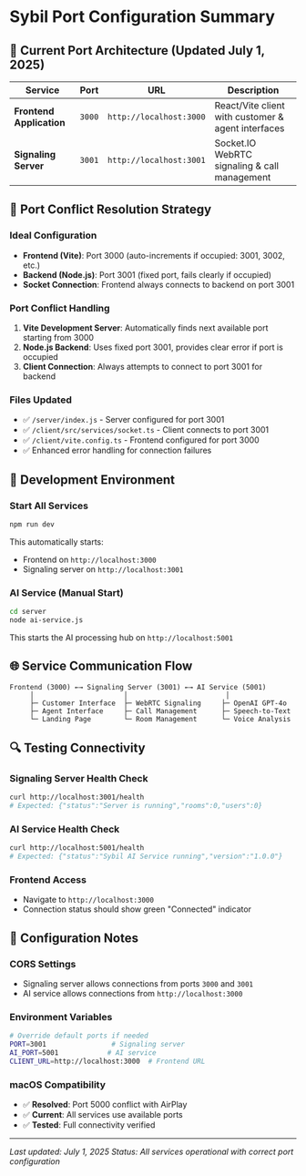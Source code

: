 # Sybil Port Configuration Summary

## 🔌 **Current Port Architecture** (Updated July 1, 2025)

| Service | Port | URL | Description |
|---------|------|-----|-------------|
| **Frontend Application** | `3000` | `http://localhost:3000` | React/Vite client with customer & agent interfaces |
| **Signaling Server** | `3001` | `http://localhost:3001` | Socket.IO WebRTC signaling & call management |

## 🔧 **Port Conflict Resolution Strategy** 

### Ideal Configuration
- **Frontend (Vite)**: Port 3000 (auto-increments if occupied: 3001, 3002, etc.)
- **Backend (Node.js)**: Port 3001 (fixed port, fails clearly if occupied)
- **Socket Connection**: Frontend always connects to backend on port 3001

### Port Conflict Handling
1. **Vite Development Server**: Automatically finds next available port starting from 3000
2. **Node.js Backend**: Uses fixed port 3001, provides clear error if port is occupied
3. **Client Connection**: Always attempts to connect to port 3001 for backend

### Files Updated
- ✅ `/server/index.js` - Server configured for port 3001
- ✅ `/client/src/services/socket.ts` - Client connects to port 3001
- ✅ `/client/vite.config.ts` - Frontend configured for port 3000
- ✅ Enhanced error handling for connection failures

## 🚀 **Development Environment**

### Start All Services
```bash
npm run dev
```
This automatically starts:
- Frontend on `http://localhost:3000`
- Signaling server on `http://localhost:3001`

### AI Service (Manual Start)
```bash
cd server
node ai-service.js
```
This starts the AI processing hub on `http://localhost:5001`

## 🌐 **Service Communication Flow**

```
Frontend (3000) ←→ Signaling Server (3001) ←→ AI Service (5001)
     │                      │                        │
     ├─ Customer Interface  ├─ WebRTC Signaling     ├─ OpenAI GPT-4o
     ├─ Agent Interface     ├─ Call Management      ├─ Speech-to-Text
     └─ Landing Page        └─ Room Management      └─ Voice Analysis
```

## 🔍 **Testing Connectivity**

### Signaling Server Health Check
```bash
curl http://localhost:3001/health
# Expected: {"status":"Server is running","rooms":0,"users":0}
```

### AI Service Health Check  
```bash
curl http://localhost:5001/health
# Expected: {"status":"Sybil AI Service running","version":"1.0.0"}
```

### Frontend Access
- Navigate to `http://localhost:3000`
- Connection status should show green "Connected" indicator

## 📝 **Configuration Notes**

### CORS Settings
- Signaling server allows connections from ports `3000` and `3001`
- AI service allows connections from `http://localhost:3000`

### Environment Variables
```bash
# Override default ports if needed
PORT=3001                # Signaling server
AI_PORT=5001            # AI service  
CLIENT_URL=http://localhost:3000  # Frontend URL
```

### macOS Compatibility
- ✅ **Resolved**: Port 5000 conflict with AirPlay
- ✅ **Current**: All services use available ports
- ✅ **Tested**: Full connectivity verified

---

*Last updated: July 1, 2025*
*Status: All services operational with correct port configuration*
